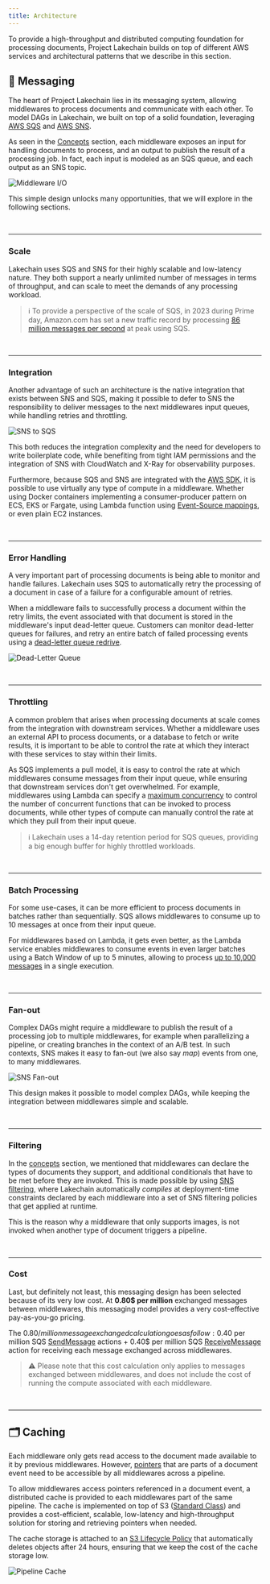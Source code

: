 ```yaml
---
title: Architecture
---
```


To provide a high-throughput and distributed computing foundation for processing documents, Project Lakechain builds on top of different AWS services and architectural patterns that we describe in this section.

## 📨 Messaging

The heart of Project Lakechain lies in its messaging system, allowing middlewares to process documents and communicate with each other. To model DAGs in Lakechain, we built on top of a solid foundation, leveraging [AWS SQS](https://aws.amazon.com/sqs/) and [AWS SNS](https://aws.amazon.com/sns/).

As seen in the [Concepts](/project-lakechain/general/concepts) section, each middleware exposes an input for handling documents to process, and an output to publish the result of a processing job. In fact, each input is modeled as an SQS queue, and each output as an SNS topic.

![Middleware I/O](../../../assets/middleware-io.png)

This simple design unlocks many opportunities, that we will explore in the following sections.

<br />

---

### Scale

Lakechain uses SQS and SNS for their highly scalable and low-latency nature. They both support a nearly unlimited number of messages in terms of throughput, and can scale to meet the demands of any processing workload.

> ℹ️ To provide a perspective of the scale of SQS, in 2023 during Prime day, Amazon.com has set a new traffic record by processing [86 million messages per second](https://aws.amazon.com/blogs/aws/prime-day-2023-powered-by-aws-all-the-numbers/) at peak using SQS.

<br />

---

### Integration

Another advantage of such an architecture is the native integration that exists between SNS and SQS, making it possible to defer to SNS the responsibility to deliver messages to the next middlewares input queues, while handling retries and throttling.

![SNS to SQS](../../../assets/sns-to-sqs-native-integration.png)

This both reduces the integration complexity and the need for developers to write boilerplate code, while benefiting from tight IAM permissions and the integration of SNS with CloudWatch and X-Ray for observability purposes.

Furthermore, because SQS and SNS are integrated with the [AWS SDK](https://aws.amazon.com/developer/tools/), it is possible to use virtually any type of compute in a middleware. Whether using Docker containers implementing a consumer-producer pattern on ECS, EKS or Fargate, using Lambda function using [Event-Source mappings](https://docs.aws.amazon.com/lambda/latest/dg/invocation-eventsourcemapping.html), or even plain EC2 instances.

<br />

---

### Error Handling

A very important part of processing documents is being able to monitor and handle failures. Lakechain uses SQS to automatically retry the processing of a document in case of a failure for a configurable amount of retries.

When a middleware fails to successfully process a document within the retry limits, the event associated with that document is stored in the middleware's input dead-letter queue. Customers can monitor dead-letter queues for failures, and retry an entire batch of failed processing events using a [dead-letter queue redrive](https://docs.aws.amazon.com/AWSSimpleQueueService/latest/SQSDeveloperGuide/sqs-configure-dead-letter-queue-redrive.html).

![Dead-Letter Queue](../../../assets/sqs-dead-letter-queue.png)

<br />

---

### Throttling

A common problem that arises when processing documents at scale comes from the integration with downstream services. Whether a middleware uses an external API to process documents, or a database to fetch or write results, it is important to be able to control the rate at which they interact with these services to stay within their limits.

As SQS implements a pull model, it is easy to control the rate at which middlewares consume messages from their input queue, while ensuring that downstream services don't get overwhelmed. For example, middlewares using Lambda can specify a [maximum concurrency](https://aws.amazon.com/blogs/compute/introducing-maximum-concurrency-of-aws-lambda-functions-when-using-amazon-sqs-as-an-event-source/) to control the number of concurrent functions that can be invoked to process documents, while other types of compute can manually control the rate at which they pull from their input queue.

> ℹ️ Lakechain uses a 14-day retention period for SQS queues, providing a big enough buffer for highly throttled workloads.

<br />

---

### Batch Processing

For some use-cases, it can be more efficient to process documents in batches rather than sequentially. SQS allows middlewares to consume up to 10 messages at once from their input queue.

For middlewares based on Lambda, it gets even better, as the Lambda service enables middlewares to consume events in even larger batches using a Batch Window of up to 5 minutes, allowing to process [up to 10,000 messages](https://docs.aws.amazon.com/lambda/latest/dg/with-sqs.html#events-sqs-eventsource) in a single execution.

<br />

---

### Fan-out

Complex DAGs might require a middleware to publish the result of a processing job to multiple middlewares, for example when parallelizing a pipeline, or creating branches in the context of an A/B test. In such contexts, SNS makes it easy to fan-out (we also say *map*) events from one, to many middlewares.

![SNS Fan-out](../../../assets/sns-fan-out.png)

This design makes it possible to model complex DAGs, while keeping the integration between middlewares simple and scalable.

<br />

---

### Filtering

In the [concepts](/project-lakechain/general/concepts) section, we mentioned that middlewares can declare the types of documents they support, and additional conditionals that have to be met before they are invoked. This is made possible by using [SNS filtering](https://docs.aws.amazon.com/sns/latest/dg/sns-message-filtering.html), where Lakechain automatically *compiles* at deployment-time constraints declared by each middleware into a set of SNS filtering policies that get applied at runtime.

This is the reason why a middleware that only supports images, is not invoked when another type of document triggers a pipeline.

<br />

---

### Cost

Last, but definitely not least, this messaging design has been selected because of its very low cost. At **0.80$ per million** exchanged messages between middlewares, this messaging model provides a very cost-effective pay-as-you-go pricing.

The 0.80$/million message exchanged calculation goes as follow :
0.40$ per million SQS [SendMessage](https://docs.aws.amazon.com/AWSJavaScriptSDK/latest/AWS/SQS.html#sendMessage-property) actions + 0.40$ per million SQS [ReceiveMessage](https://docs.aws.amazon.com/AWSJavaScriptSDK/latest/AWS/SQS.html#receiveMessage-property) action for receiving each message exchanged across middlewares.

> ⚠️ Please note that this cost calculation only applies to messages exchanged between middlewares, and does not include the cost of running the compute associated with each middleware.

<br>

---

## 🗂️ Caching

Each middleware only gets read access to the document made available to it by previous middlewares. However,
[pointers](/project-lakechain/general/events/#using-pointers) that are parts of a document event need to be accessible by all middlewares across a pipeline.

To allow middlewares access pointers referenced in a document event, a distributed cache is provided to each middlewares part of the same pipeline. The cache is implemented on top of S3 ([Standard Class](https://aws.amazon.com/s3/storage-classes/)) and provides a cost-efficient, scalable, low-latency and high-throughput solution for storing and retrieving pointers when needed.

The cache storage is attached to an [S3 Lifecycle Policy](https://docs.aws.amazon.com/AmazonS3/latest/userguide/object-lifecycle-mgmt.html) that automatically deletes objects after 24 hours, ensuring that we keep the cost of the cache storage low.

![Pipeline Cache](../../../assets/pipeline-cache.png)
